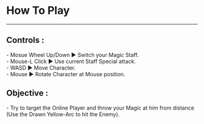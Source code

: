 # How To Play
<hr>

<h2> Controls : </h2>
- Mosue Wheel Up/Down ► Switch your Magic Staff. </br>
- Mouse-L Click ► Use current Staff Special attack. </br>
- WASD ► Move Character. </br>
- Mouse  ► Rotate Character at Mouse position. </br>

<h2> Objective : </h2>
- Try to target the Online Player and throw your Magic at him from distance (Use the Drawn Yellow-Arc to hit the Enemy).
